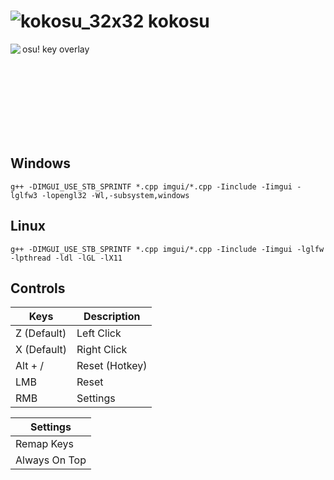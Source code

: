 # ![kokosu_32x32](https://user-images.githubusercontent.com/38132413/155867298-41ef3874-8ffd-4175-a42a-106a9a2161cb.png) kokosu

<img align="left" src="https://user-images.githubusercontent.com/38132413/156884152-12f2bf40-ff9d-4c0b-8c1f-de160c054626.png">

osu! key overlay  

<br><br><br><br><br><br><br>

## Windows

    g++ -DIMGUI_USE_STB_SPRINTF *.cpp imgui/*.cpp -Iinclude -Iimgui -lglfw3 -lopengl32 -Wl,-subsystem,windows

## Linux

    g++ -DIMGUI_USE_STB_SPRINTF *.cpp imgui/*.cpp -Iinclude -Iimgui -lglfw -lpthread -ldl -lGL -lX11

## Controls

|  Keys       | Description    |
|-------------|----------------|
| Z (Default) | Left Click     |
| X (Default) | Right Click    |
| Alt + /     | Reset (Hotkey) |
| LMB         | Reset          |
| RMB         | Settings       |

|   Settings    |
|---------------|
| Remap Keys    |
| Always On Top |
